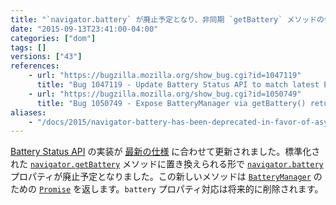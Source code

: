 ```yaml
---
title: "`navigator.battery` が廃止予定となり、非同期 `getBattery` メソッドの使用が推奨されています"
date: "2015-09-13T23:41:00-04:00"
categories: ["dom"]
tags: []
versions: ["43"]
references:
    - url: "https://bugzilla.mozilla.org/show_bug.cgi?id=1047119"
      title: "Bug 1047119 - Update Battery Status API to match latest Editors draft: navigator.getBattery(), etc"
    - url: "https://bugzilla.mozilla.org/show_bug.cgi?id=1050749"
      title: "Bug 1050749 - Expose BatteryManager via getBattery() returning a Promise instead of a synchronous accessor (navigator.battery)."
aliases:
    - "/docs/2015/navigator-battery-has-been-deprecated-in-favor-of-async-getbattery-method/"
---
```

[Battery Status API](https://developer.mozilla.org/ja/docs/Web/API/Battery_Status_API) の実装が [最新の仕様](http://www.w3.org/TR/battery-status/) に合わせて更新されました。標準化された [`navigator.getBattery`](https://developer.mozilla.org/ja/docs/Web/API/Navigator/getBattery) メソッドに置き換えられる形で [`navigator.battery`](https://developer.mozilla.org/ja/docs/Web/API/Navigator/battery) プロパティが廃止予定となりました。この新しいメソッドは [`BatteryManager`](https://developer.mozilla.org/ja/docs/Web/API/BatteryManager) のための [`Promise`](https://developer.mozilla.org/ja/docs/Web/JavaScript/Reference/Global_Objects/Promise) を返します。`battery` プロパティ対応は将来的に削除されます。
